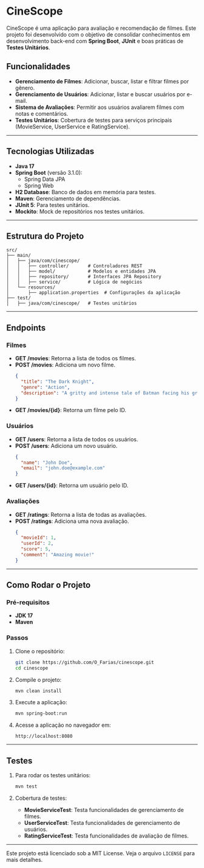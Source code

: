 # CineScope

CineScope é uma aplicação para avaliação e recomendação de filmes. Este projeto foi desenvolvido com o objetivo de consolidar conhecimentos em desenvolvimento back-end com **Spring Boot**, **JUnit** e boas práticas de **Testes Unitários**.

## Funcionalidades

- **Gerenciamento de Filmes**: Adicionar, buscar, listar e filtrar filmes por gênero.
- **Gerenciamento de Usuários**: Adicionar, listar e buscar usuários por e-mail.
- **Sistema de Avaliações**: Permitir aos usuários avaliarem filmes com notas e comentários.
- **Testes Unitários**: Cobertura de testes para serviços principais (MovieService, UserService e RatingService).

---

## Tecnologias Utilizadas

- **Java 17**
- **Spring Boot** (versão 3.1.0):
  - Spring Data JPA
  - Spring Web
- **H2 Database**: Banco de dados em memória para testes.
- **Maven**: Gerenciamento de dependências.
- **JUnit 5**: Para testes unitários.
- **Mockito**: Mock de repositórios nos testes unitários.

---

## Estrutura do Projeto

```plaintext
src/
├── main/
│   ├── java/com/cinescope/
│   │   ├── controller/       # Controladores REST
│   │   ├── model/            # Modelos e entidades JPA
│   │   ├── repository/       # Interfaces JPA Repository
│   │   ├── service/          # Lógica de negócios
│   └── resources/
│       ├── application.properties  # Configurações da aplicação
├── test/
│   ├── java/com/cinescope/   # Testes unitários
```

---

## Endpoints

### Filmes

- **GET /movies**: Retorna a lista de todos os filmes.
- **POST /movies**: Adiciona um novo filme.
  ```json
  {
    "title": "The Dark Knight",
    "genre": "Action",
    "description": "A gritty and intense tale of Batman facing his greatest foe, the Joker."
  }
  ```
- **GET /movies/{id}**: Retorna um filme pelo ID.

### Usuários

- **GET /users**: Retorna a lista de todos os usuários.
- **POST /users**: Adiciona um novo usuário.
  ```json
  {
    "name": "John Doe",
    "email": "john.doe@example.com"
  }
  ```
- **GET /users/{id}**: Retorna um usuário pelo ID.

### Avaliações

- **GET /ratings**: Retorna a lista de todas as avaliações.
- **POST /ratings**: Adiciona uma nova avaliação.
  ```json
  {
    "movieId": 1,
    "userId": 2,
    "score": 5,
    "comment": "Amazing movie!"
  }
  ```

---

## Como Rodar o Projeto

### Pré-requisitos

- **JDK 17**
- **Maven**

### Passos

1. Clone o repositório:
   ```bash
   git clone https://github.com/O_Farias/cinescope.git
   cd cinescope
   ```

2. Compile o projeto:
   ```bash
   mvn clean install
   ```

3. Execute a aplicação:
   ```bash
   mvn spring-boot:run
   ```

4. Acesse a aplicação no navegador em:
   ```
   http://localhost:8080
   ```

---

## Testes

1. Para rodar os testes unitários:
   ```bash
   mvn test
   ```

2. Cobertura de testes:
   - **MovieServiceTest**: Testa funcionalidades de gerenciamento de filmes.
   - **UserServiceTest**: Testa funcionalidades de gerenciamento de usuários.
   - **RatingServiceTest**: Testa funcionalidades de avaliação de filmes.

---

Este projeto está licenciado sob a MIT License. Veja o arquivo `LICENSE` para mais detalhes.
